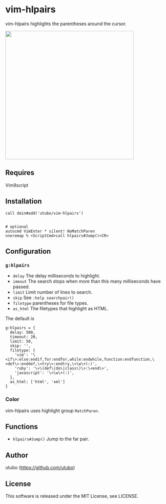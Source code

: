 # vim-hlpairs

vim-hlpairs highlights the parentheses around the cursor.

<img src="https://user-images.githubusercontent.com/6848636/225357852-5eca2053-ee41-41a3-9d57-d6bd249b29cc.gif" width="400">

## Requires

Vim9script

## Installation

```vim
call dein#add('utubo/vim-hlpairs')


# optional
autocmd VimEnter * silent! NoMatchParen
nnoremap % <ScriptCmd>call hlpairs#Jump()<CR>
```

## Configuration

### `g:hlpairs`

- `delay` The delay milliseconds to highlight.
- `imeout` The search stops when more than this many milliseconds have passed.
- `limit` Limit number of lines to search.
- `skip` See `:help searchpair()`
- `filetype` parentheses for file types.
- `as_html` The filetypes that highlight as HTML.

The default is
```vimscript
g:hlpairs = {
  delay: 500,
  timeout: 20,
  limit: 50,
  skip: '',
  filetype: {
    'vim': '\<if\>:else:endif,for:endfor,while:endwhile,function:endfunction,\<def\>:enddef,\<try\>:endtry,\<\w\+(:)',
    'ruby': '\<\(def\|do\|class\)\>:\<end\>',
    'javascript': '\<\w\+(:)',
  },
  as_html: ['html', 'xml']
}
```

### Color
vim-hlpairs uses highlight group `MatchParen`.

## Functions

- `hlpairs#Jump()` Jump to the far pair.

## Author
utubo (https://github.com/utubo)

## License
This software is released under the MIT License, see LICENSE.

